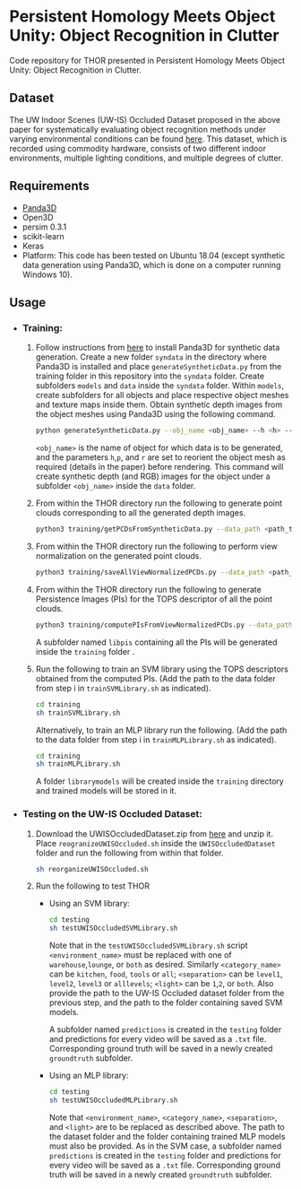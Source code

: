 # Persistent Homology Meets Object Unity: Object Recognition in Clutter

Code repository for THOR presented in Persistent Homology Meets Object Unity: Object Recognition in Clutter.

## Dataset

The UW Indoor Scenes (UW-IS) Occluded Dataset proposed in the above paper for systematically evaluating object recognition methods under varying environmental conditions can be found [here](https://doi.org/10.6084/m9.figshare.20506506). This dataset, which is recorded using commodity hardware, consists of two different indoor environments, multiple lighting conditions, and multiple degrees of clutter.

## Requirements
* [Panda3D](https://www.panda3d.org/)
* Open3D
* persim 0.3.1
* scikit-learn
* Keras
* Platform: This code has been tested on Ubuntu 18.04 (except synthetic data generation using Panda3D, which is done on a computer running Windows 10).


## Usage
* ### Training:

	1. Follow instructions from [here](https://docs.panda3d.org/1.10/python/introduction/installation-windows) to install Panda3D for synthetic data generation. Create a new folder `syndata` in the directory where Panda3D is installed and place `generateSyntheticData.py` from the training folder in this repository into the `syndata` folder. Create subfolders `models` and `data` inside the `syndata` folder. Within `models`, create subfolders for all objects and place respective object meshes and texture maps inside them. Obtain synthetic depth images from the object meshes using Panda3D using the following command. 

		```bash
		python generateSyntheticData.py --obj_name <obj_name> --h <h> --p <p> --r <r>
		```
		`<obj_name>` is the name of object for which data is to be generated, and the parameters `h`,`p`, and `r` are set to reorient the object mesh as required (details in the paper) before rendering. This command will create synthetic depth (and RGB) images for the object under a subfolder `<obj_name>` inside the `data` folder.

	2. From within the THOR directory run the following to generate point clouds corresponding to all the generated depth images. 
		```bash
		python3 training/getPCDsFromSyntheticData.py --data_path <path_to_data_folder_from_step_i>
		```
	3. From within the THOR directory run the following to perform view normalization on the generated point clouds. 
		```bash
		python3 training/saveAllViewNormalizedPCDs.py --data_path <path_to_data_folder_from_step_i>
		```
	4. From within the THOR directory run the following to generate Persistence Images (PIs) for the TOPS descriptor of all the point clouds.
		```bash
		python3 training/computePIsFromViewNormalizedPCDs.py --data_path <path_to_data_folder_from_step_i>
		```
		A subfolder named `libpis` containing all the PIs will be generated inside the  `training` folder .

	5. Run the following to train an SVM library using the TOPS descriptors obtained from the computed PIs. (Add the path to the data folder from step i in `trainSVMLibrary.sh` as indicated).

		```bash
		cd training
		sh trainSVMLibrary.sh
		```
		Alternatively, to train an MLP library run the following.  (Add the path to the data folder from step i in `trainMLPLibrary.sh` as indicated).
		```bash
		cd training
		sh trainMLPLibrary.sh
		```
		 A folder `librarymodels` will be created inside the `training` directory and trained models will be stored in it.

* ### Testing on the UW-IS Occluded Dataset:
	1. Download the UWISOccludedDataset.zip from [here](https://doi.org/10.6084/m9.figshare.20506506) and unzip it. Place `reogranizeUWISOccluded.sh` inside the `UWISOccludedDataset` folder and run the following from within that folder.

		```bash
		sh reorganizeUWISOccluded.sh
		```
	2. Run the following to test THOR
		* Using an SVM library:
			```bash
			cd testing
			sh testUWISOccludedSVMLibrary.sh
			```
			Note that in the `testUWISOccludedSVMLibrary.sh` script `<environment_name>` must be replaced with one of  `warehouse`,`lounge`, or `both` as desired. Similarly `<category_name>` can be `kitchen`, `food`, `tools`  or `all`; `<separation>` can be `level1`, `level2`, `level3`  or `alllevels`; `<light>` can be `1`,`2`, or `both`.  Also provide the path to the UW-IS Occluded dataset folder from the previous step, and the path to the folder containing saved SVM models.
			 
			A subfolder named `predictions` is created in the `testing` folder and predictions for every video will be saved as a `.txt` file. Corresponding ground truth will be saved in a newly created `groundtruth` subfolder.

		* Using an MLP library:
			```bash
			cd testing
			sh testUWISOccludedMLPLibrary.sh
			```
			Note that `<environment_name>`,  `<category_name>`, `<separation>`, and `<light>` are to be replaced as described above. The path to the dataset folder and the folder containing trained MLP models must also be provided. As in the SVM case, a subfolder named `predictions` is created in the `testing` folder and predictions for every video will be saved as a `.txt` file. Corresponding ground truth will be saved in a newly created `groundtruth` subfolder.
